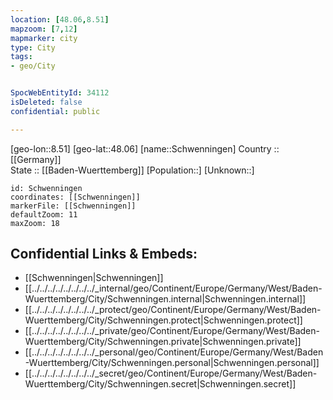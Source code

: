 ```yaml
---
location: [48.06,8.51] 
mapzoom: [7,12] 
mapmarker: city 
type: City
tags:
- geo/City


SpocWebEntityId: 34112
isDeleted: false
confidential: public

---
```

[geo-lon::8.51] 
[geo-lat::48.06] 
[name::Schwenningen] 
Country :: [[Germany]]  
State :: [[Baden-Wuerttemberg]] 
[Population::] 
[Unknown::] 


```leaflet
id: Schwenningen
coordinates: [[Schwenningen]] 
markerFile: [[Schwenningen]] 
defaultZoom: 11 
maxZoom: 18
```


## Confidential Links & Embeds: 
- [[Schwenningen|Schwenningen]]  
- [[../../../../../../../../_internal/geo/Continent/Europe/Germany/West/Baden-Wuerttemberg/City/Schwenningen.internal|Schwenningen.internal]] 
- [[../../../../../../../../_protect/geo/Continent/Europe/Germany/West/Baden-Wuerttemberg/City/Schwenningen.protect|Schwenningen.protect]] 
- [[../../../../../../../../_private/geo/Continent/Europe/Germany/West/Baden-Wuerttemberg/City/Schwenningen.private|Schwenningen.private]] 
- [[../../../../../../../../_personal/geo/Continent/Europe/Germany/West/Baden-Wuerttemberg/City/Schwenningen.personal|Schwenningen.personal]] 
- [[../../../../../../../../_secret/geo/Continent/Europe/Germany/West/Baden-Wuerttemberg/City/Schwenningen.secret|Schwenningen.secret]] 
